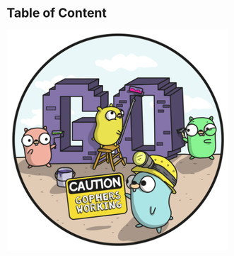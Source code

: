 # Table of Content

<center><img src="https://github.com/ashleymcnamara/gophers/blob/master/GO_BUILD.png?raw=true" alt="Based on original artwork from the amazing [Renee French](http://reneefrench.blogspot.com/)" width="500" height="500px" /></center>
